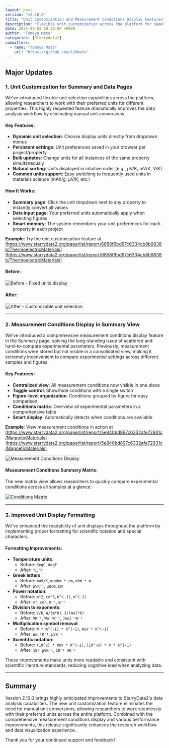 ```yaml
---
layout: post
version: "v2.10.0"
title: "Unit Customization and Measurement Conditions Display Features"
description: "Flexible unit customization across the platform for seamless data analysis, comprehensive measurement conditions display in Summary view, and improved data visualization capabilities."
date: 2025-09-03 19:30:00 +0900
author: "Tomoya Mato"
categories: [Starrydata2]
committers:
  - name: "Tomoya Mato"
    url: "https://github.com/t29mato"
---
```


## Major Updates

### 1. Unit Customization for Summary and Data Pages

We've introduced flexible unit selection capabilities across the platform, allowing researchers to work with their preferred units for different properties. This highly requested feature dramatically improves the data analysis workflow by eliminating manual unit conversions.

#### Key Features:
- **Dynamic unit selection**: Choose display units directly from dropdown menus
- **Persistent settings**: Unit preferences saved in your browser per project/property
- **Bulk updates**: Change units for all instances of the same property simultaneously
- **Natural sorting**: Units displayed in intuitive order (e.g., μV/K, mV/K, V/K)
- **Common units support**: Easy switching to frequently used units in materials science (mAh/g, μV/K, etc.)

#### How It Works:
- **Summary page**: Click the unit dropdown next to any property to instantly convert all values
- **Data input page**: Your preferred units automatically apply when selecting figures
- **Smart memory**: The system remembers your unit preferences for each property in each project

**Example**: Try the unit customization feature at [https://www.starrydata2.org/paperlist/report/6858f9bd97c6334cb8b9838b/ThermoelectricMaterials](https://www.starrydata2.org/paperlist/report/6858f9bd97c6334cb8b9838b/ThermoelectricMaterials)

#### Before:
<img src="{{ site.baseurl }}/assets/changelog/starrydata2/v2.10.0/unit-selector-before.png" alt="Before - Fixed units display" style="border: 1px solid #ddd;">

#### After:
<img src="{{ site.baseurl }}/assets/changelog/starrydata2/v2.10.0/unit-selector-after.png" alt="After - Customizable unit selection" style="border: 1px solid #ddd;">

---

### 2. Measurement Conditions Display in Summary View

We've introduced a comprehensive measurement conditions display feature in the Summary page, solving the long-standing issue of scattered and hard-to-compare experimental parameters. Previously, measurement conditions were stored but not visible in a consolidated view, making it extremely inconvenient to compare experimental settings across different samples and figures.

#### Key Features:
- **Centralized view**: All measurement conditions now visible in one place
- **Toggle control**: Show/hide conditions with a single switch
- **Figure-level organization**: Conditions grouped by figure for easy comparison
- **Conditions matrix**: Overview all experimental parameters in a comprehensive table
- **Smart display**: Automatically detects when conditions are available

**Example**: View measurement conditions in action at [https://www.starrydata2.org/paperlist/report/5e840bd897c6332afe72931c/MagneticMaterials](https://www.starrydata2.org/paperlist/report/5e840bd897c6332afe72931c/MagneticMaterials)

<img src="{{ site.baseurl }}/assets/changelog/starrydata2/v2.10.0/measurement-conditions-display.png" alt="Measurement Conditions Display" style="border: 1px solid #ddd;">

#### Measurement Conditions Summary Matrix:
The new matrix view allows researchers to quickly compare experimental conditions across all samples at a glance:

<img src="{{ site.baseurl }}/assets/changelog/starrydata2/v2.10.0/conditions-matrix.png" alt="Conditions Matrix" style="border: 1px solid #ddd;">

---

### 3. Improved Unit Display Formatting

We've enhanced the readability of unit displays throughout the platform by implementing proper formatting for scientific notation and special characters.

#### Formatting Improvements:
- **Temperature units**: 
  - Before: `degC`, `degF`
  - After: `℃`, `℉`
- **Greek letters**:
  - Before: `muV/K`, `muohm * cm`, `ohm * m`
  - After: `μVK⁻¹`, `μΩcm`, `Ωm`
- **Power notation**:
  - Before: `m^2`, `cm^3`, `K^(-1)`, `m^(-2)`
  - After: `m²`, `cm³`, `K⁻¹`, `m⁻²`
- **Division to exponents**:
  - Before: `V/K`, `W/(m*K)`, `J/(mol*K)`
  - After: `VK⁻¹`, `Wm⁻¹K⁻¹`, `Jmol⁻¹K⁻¹`
- **Multiplication symbol removal**:
  - Before: `W * m^(-1) * K^(-1)`, `muV * K^(-1)`
  - After: `Wm⁻¹K⁻¹`, `μVK⁻¹`
- **Scientific notation**:
  - Before: `(10^2) * muV * K^(-1)`, `(10^-6) * V * K^(-1)`
  - After: `10² μVK⁻¹`, `10⁻⁶ VK⁻¹`

These improvements make units more readable and consistent with scientific literature standards, reducing cognitive load when analyzing data.

---

## Summary

Version 2.10.0 brings highly anticipated improvements to StarryData2's data analysis capabilities. The new unit customization feature eliminates the need for manual unit conversions, allowing researchers to work seamlessly with their preferred units across the entire platform. Combined with the comprehensive measurement conditions display and various performance improvements, this release significantly enhances the research workflow and data visualization experience.

Thank you for your continued support and feedback!
